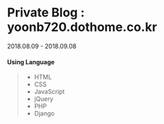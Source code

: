 # Private Blog : yoonb720.dothome.co.kr
2018.08.09 - 2018.09.08

#### Using Language
> - HTML
> - CSS
> - JavaScript
> - jQuery
> - PHP
> - Django
